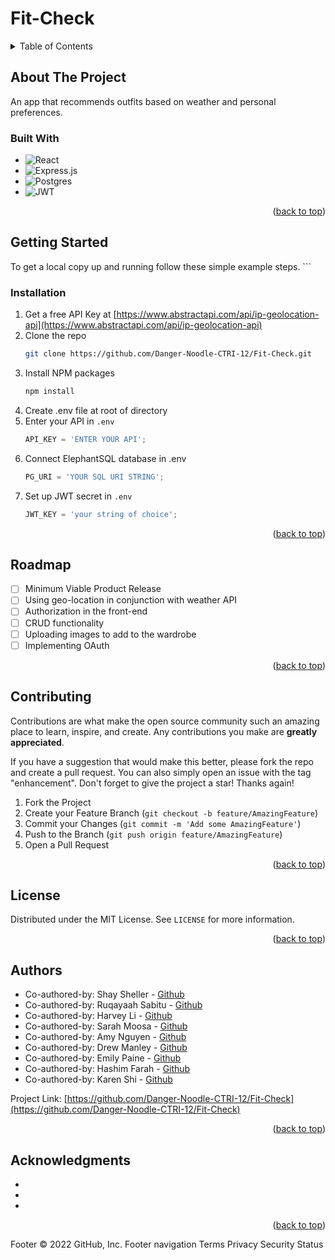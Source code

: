 # Fit-Check

<!--- TABLE OF CONTENTS --->
<details>
  <summary>Table of Contents</summary>
  <ol>
    <li>
      <a href="#about-the-project">About The Project</a>
      <ul>
        <li><a href="#built-with">Built With</a></li>
      </ul>
    </li>
    <li>
      <a href="#getting-started">Getting Started</a>
      <ul>
        <li><a href="#installation">Installation</a></li>
      </ul>
    </li>
    <li><a href="#roadmap">Roadmap</a></li>
    <li><a href="#contributing">Contributing</a></li>
    <li><a href="#license">License</a></li>
    <li><a href="#authors">Authors</a></li>
    <li><a href="#acknowledgments">Acknowledgments</a></li>
  </ol>
</details>

<!-- ABOUT THE PROJECT -->

## About The Project

An app that recommends outfits based on weather and personal preferences.

### Built With

- ![React](https://img.shields.io/badge/react-%2320232a.svg?style=for-the-badge&logo=react&logoColor=%2361DAFB)
- ![Express.js](https://img.shields.io/badge/express.js-%23404d59.svg?style=for-the-badge&logo=express&logoColor=%2361DAFB)
- ![Postgres](https://img.shields.io/badge/postgres-%23316192.svg?style=for-the-badge&logo=postgresql&logoColor=white)
- ![JWT](https://img.shields.io/badge/JWT-black?style=for-the-badge&logo=JSON%20web%20tokens)

<p align="right">(<a href="#readme-top">back to top</a>)</p>

<!-- GETTING STARTED -->

## Getting Started

To get a local copy up and running follow these simple example steps. ```

### Installation

1. Get a free API Key at [https://www.abstractapi.com/api/ip-geolocation-api](https://www.abstractapi.com/api/ip-geolocation-api)
2. Clone the repo
   ```sh
   git clone https://github.com/Danger-Noodle-CTRI-12/Fit-Check.git
   ```
3. Install NPM packages
   ```sh
   npm install
   ```
4. Create .env file at root of directory
5. Enter your API in `.env`
   ```js
   API_KEY = 'ENTER YOUR API';
   ```
6. Connect ElephantSQL database in .env
   ```js
   PG_URI = 'YOUR SQL URI STRING';
   ```
7. Set up JWT secret in `.env`
   ```js
   JWT_KEY = 'your string of choice';
   ```

<p align="right">(<a href="#readme-top">back to top</a>)</p>

<!-- ROADMAP -->

## Roadmap

- [ ] Minimum Viable Product Release
- [ ] Using geo-location in conjunction with weather API
- [ ] Authorization in the front-end
- [ ] CRUD functionality
- [ ] Uploading images to add to the wardrobe
- [ ] Implementing OAuth

<p align="right">(<a href="#readme-top">back to top</a>)</p>

<!-- CONTRIBUTING -->

## Contributing

Contributions are what make the open source community such an amazing place to learn, inspire, and create. Any contributions you make are **greatly appreciated**.

If you have a suggestion that would make this better, please fork the repo and create a pull request. You can also simply open an issue with the tag "enhancement".
Don't forget to give the project a star! Thanks again!

1. Fork the Project
2. Create your Feature Branch (`git checkout -b feature/AmazingFeature`)
3. Commit your Changes (`git commit -m 'Add some AmazingFeature'`)
4. Push to the Branch (`git push origin feature/AmazingFeature`)
5. Open a Pull Request

<p align="right">(<a href="#readme-top">back to top</a>)</p>

<!-- LICENSE -->

## License

Distributed under the MIT License. See `LICENSE` for more information.

<p align="right">(<a href="#readme-top">back to top</a>)</p>

<!-- AUTHORS -->

## Authors

- Co-authored-by: Shay Sheller - [Github](https://github.com/shaysheller)
- Co-authored-by: Ruqayaah Sabitu - [Github](https://github.com/ruqayaahh)
- Co-authored-by: Harvey Li - [Github](https://github.com/harvli)
- Co-authored-by: Sarah Moosa - [Github](https://github.com/Sbethm)
- Co-authored-by: Amy Nguyen - [Github](https://github.com/DoctorCodeine)
- Co-authored-by: Drew Manley - [Github](https://github.com/DrewManley)
- Co-authored-by: Emily Paine - [Github](https://github.com/erpaine)
- Co-authored-by: Hashim Farah - [Github](https://github.com/Hashim-21)
- Co-authored-by: Karen Shi - [Github](https://github.com/ks1009)

Project Link: [https://github.com/Danger-Noodle-CTRI-12/Fit-Check](https://github.com/Danger-Noodle-CTRI-12/Fit-Check)

<p align="right">(<a href="#readme-top">back to top</a>)</p>

<!-- ACKNOWLEDGMENTS -->

## Acknowledgments

- []()
- []()
- []()

<p align="right">(<a href="#readme-top">back to top</a>)</p>

Footer
© 2022 GitHub, Inc.
Footer navigation
Terms
Privacy
Security
Status
